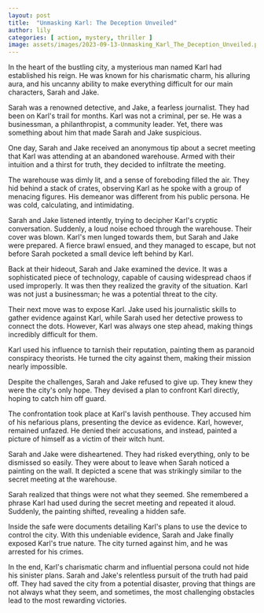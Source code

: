 ```yaml
---
layout: post
title:  "Unmasking Karl: The Deception Unveiled"
author: lily
categories: [ action, mystery, thriller ]
image: assets/images/2023-09-13-Unmasking_Karl_The_Deception_Unveiled.png
---
```


In the heart of the bustling city, a mysterious man named Karl had established his reign. He was known for his charismatic charm, his alluring aura, and his uncanny ability to make everything difficult for our main characters, Sarah and Jake.

Sarah was a renowned detective, and Jake, a fearless journalist. They had been on Karl's trail for months. Karl was not a criminal, per se. He was a businessman, a philanthropist, a community leader. Yet, there was something about him that made Sarah and Jake suspicious.

One day, Sarah and Jake received an anonymous tip about a secret meeting that Karl was attending at an abandoned warehouse. Armed with their intuition and a thirst for truth, they decided to infiltrate the meeting.

The warehouse was dimly lit, and a sense of foreboding filled the air. They hid behind a stack of crates, observing Karl as he spoke with a group of menacing figures. His demeanor was different from his public persona. He was cold, calculating, and intimidating.

Sarah and Jake listened intently, trying to decipher Karl's cryptic conversation. Suddenly, a loud noise echoed through the warehouse. Their cover was blown. Karl's men lunged towards them, but Sarah and Jake were prepared. A fierce brawl ensued, and they managed to escape, but not before Sarah pocketed a small device left behind by Karl.

Back at their hideout, Sarah and Jake examined the device. It was a sophisticated piece of technology, capable of causing widespread chaos if used improperly. It was then they realized the gravity of the situation. Karl was not just a businessman; he was a potential threat to the city.

Their next move was to expose Karl. Jake used his journalistic skills to gather evidence against Karl, while Sarah used her detective prowess to connect the dots. However, Karl was always one step ahead, making things incredibly difficult for them.

Karl used his influence to tarnish their reputation, painting them as paranoid conspiracy theorists. He turned the city against them, making their mission nearly impossible.

Despite the challenges, Sarah and Jake refused to give up. They knew they were the city's only hope. They devised a plan to confront Karl directly, hoping to catch him off guard.

The confrontation took place at Karl's lavish penthouse. They accused him of his nefarious plans, presenting the device as evidence. Karl, however, remained unfazed. He denied their accusations, and instead, painted a picture of himself as a victim of their witch hunt.

Sarah and Jake were disheartened. They had risked everything, only to be dismissed so easily. They were about to leave when Sarah noticed a painting on the wall. It depicted a scene that was strikingly similar to the secret meeting at the warehouse.

Sarah realized that things were not what they seemed. She remembered a phrase Karl had used during the secret meeting and repeated it aloud. Suddenly, the painting shifted, revealing a hidden safe.

Inside the safe were documents detailing Karl's plans to use the device to control the city. With this undeniable evidence, Sarah and Jake finally exposed Karl's true nature. The city turned against him, and he was arrested for his crimes.

In the end, Karl's charismatic charm and influential persona could not hide his sinister plans. Sarah and Jake's relentless pursuit of the truth had paid off. They had saved the city from a potential disaster, proving that things are not always what they seem, and sometimes, the most challenging obstacles lead to the most rewarding victories.
